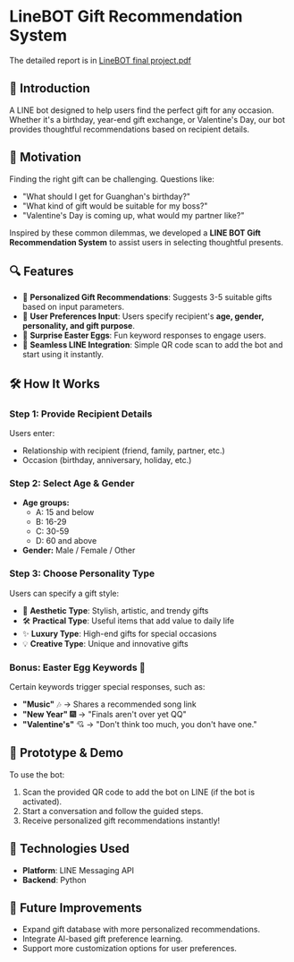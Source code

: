 # LineBOT Gift Recommendation System

The detailed report is in [LineBOT final project.pdf](./LineBOT%20final%20project.pdf)

## 📌 Introduction
A LINE bot designed to help users find the perfect gift for any occasion. Whether it's a birthday, year-end gift exchange, or Valentine's Day, our bot provides thoughtful recommendations based on recipient details.

## 🎯 Motivation
Finding the right gift can be challenging. Questions like:
- "What should I get for Guanghan's birthday?"
- "What kind of gift would be suitable for my boss?"
- "Valentine's Day is coming up, what would my partner like?"

Inspired by these common dilemmas, we developed a **LINE BOT Gift Recommendation System** to assist users in selecting thoughtful presents.

## 🔍 Features
- 🎁 **Personalized Gift Recommendations**: Suggests 3-5 suitable gifts based on input parameters.
- 📝 **User Preferences Input**: Users specify recipient's **age, gender, personality, and gift purpose**.
- 🎉 **Surprise Easter Eggs**: Fun keyword responses to engage users.
- 📩 **Seamless LINE Integration**: Simple QR code scan to add the bot and start using it instantly.

## 🛠️ How It Works
### Step 1: Provide Recipient Details
Users enter:
- Relationship with recipient (friend, family, partner, etc.)
- Occasion (birthday, anniversary, holiday, etc.)

### Step 2: Select Age & Gender
- **Age groups:**
  - A: 15 and below
  - B: 16-29
  - C: 30-59
  - D: 60 and above
- **Gender:** Male / Female / Other

### Step 3: Choose Personality Type
Users can specify a gift style:
- 🎨 **Aesthetic Type**: Stylish, artistic, and trendy gifts
- 🛠 **Practical Type**: Useful items that add value to daily life
- ✨ **Luxury Type**: High-end gifts for special occasions
- 💡 **Creative Type**: Unique and innovative gifts

### Bonus: Easter Egg Keywords 🎊
Certain keywords trigger special responses, such as:
- **"Music"** 🎶 → Shares a recommended song link
- **"New Year"** 🎆 → "Finals aren't over yet QQ"
- **"Valentine's"** 💘 → "Don't think too much, you don't have one."

## 🎨 Prototype & Demo
To use the bot:
1. Scan the provided QR code to add the bot on LINE (if the bot is activated).
2. Start a conversation and follow the guided steps.
3. Receive personalized gift recommendations instantly!

## 🔧 Technologies Used
- **Platform**: LINE Messaging API
- **Backend**: Python

## 🚀 Future Improvements
- Expand gift database with more personalized recommendations.
- Integrate AI-based gift preference learning.
- Support more customization options for user preferences.

